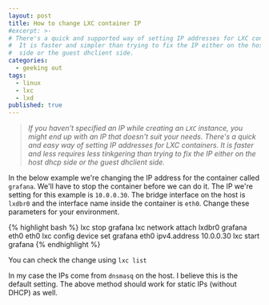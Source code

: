 ```yaml
---
layout: post
title: How to change LXC container IP
#excerpt: >-
# There's a quick and supported way of setting IP addresses for LXC containers.
#  It is faster and simpler than trying to fix the IP either on the host dhcp
#  side or the guest dhclient side.
categories:
  - geeking out
tags:
  - linux
  - lxc
  - lxd
published: true
---
```


>*If you haven't specified an IP while creating an `LXC` instance, you might end up with an IP that doesn't suit your needs. There's a quick and easy way of setting IP addresses for LXC containers. It is faster and less requires less tinkgering than trying to fix the IP either on the host dhcp side or the guest dhclient side.*

In the below example we're changing the IP address for the container called `grafana`. We'll have to stop the container before we can do it. The IP we're setting for this example is `10.0.0.30`. The bridge interface on the host is `lxdbr0` and the interface name inside the container is `eth0`. Change these parameters for your environment.




{% highlight bash %}
lxc stop grafana
lxc network attach lxdbr0 grafana eth0 eth0
lxc config device set grafana eth0 ipv4.address 10.0.0.30
lxc start grafana
{% endhighlight %}

You can check the change using `lxc list`

In my case the IPs come from `dnsmasq` on the host. I believe this is the default setting. The above method should work for static IPs (without DHCP) as well.
